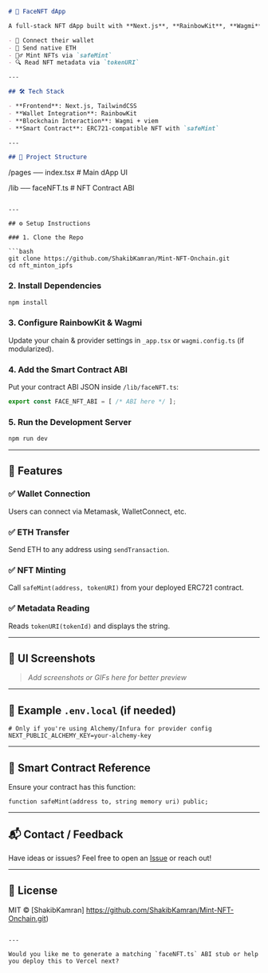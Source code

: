 

```markdown
# 🎨 FaceNFT dApp

A full-stack NFT dApp built with **Next.js**, **RainbowKit**, **Wagmi**, and **viem**, allowing users to:

- 🔗 Connect their wallet
- 💸 Send native ETH
- 🧙‍♂️ Mint NFTs via `safeMint`
- 🔍 Read NFT metadata via `tokenURI`

---

## 🛠️ Tech Stack

- **Frontend**: Next.js, TailwindCSS
- **Wallet Integration**: RainbowKit
- **Blockchain Interaction**: Wagmi + viem
- **Smart Contract**: ERC721-compatible NFT with `safeMint`

---

## 📁 Project Structure

```
/pages
  ── index.tsx         # Main dApp UI
  
/lib
  ── faceNFT.ts        # NFT Contract ABI
```

---

## ⚙️ Setup Instructions

### 1. Clone the Repo

```bash
git clone https://github.com/ShakibKamran/Mint-NFT-Onchain.git
cd nft_minton_ipfs
```

### 2. Install Dependencies

```bash
npm install
```

### 3. Configure RainbowKit & Wagmi

Update your chain & provider settings in `_app.tsx` or `wagmi.config.ts` (if modularized).

### 4. Add the Smart Contract ABI

Put your contract ABI JSON inside `/lib/faceNFT.ts`:

```ts
export const FACE_NFT_ABI = [ /* ABI here */ ];
```

### 5. Run the Development Server

```bash
npm run dev
```

---

## 🧪 Features

### ✅ Wallet Connection

Users can connect via Metamask, WalletConnect, etc.

### ✅ ETH Transfer

Send ETH to any address using `sendTransaction`.

### ✅ NFT Minting

Call `safeMint(address, tokenURI)` from your deployed ERC721 contract.

### ✅ Metadata Reading

Reads `tokenURI(tokenId)` and displays the string.

---

## 📸 UI Screenshots

> _Add screenshots or GIFs here for better preview_

---

## 📝 Example `.env.local` (if needed)

```env
# Only if you're using Alchemy/Infura for provider config
NEXT_PUBLIC_ALCHEMY_KEY=your-alchemy-key
```

---

## 📄 Smart Contract Reference

Ensure your contract has this function:

```solidity
function safeMint(address to, string memory uri) public;
```

---

## 📬 Contact / Feedback

Have ideas or issues? Feel free to open an [Issue](https://github.com/ShakibKamran/Mint-NFT-Onchain.git/issues) or reach out!

---

## 📜 License

MIT © [ShakibKamran] https://github.com/ShakibKamran/Mint-NFT-Onchain.git)
```

---

Would you like me to generate a matching `faceNFT.ts` ABI stub or help you deploy this to Vercel next?
